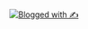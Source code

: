 [![Blogged with ✍️](https://a.b-b.top/badge.svg?repo=wordpress&label=Blogged&background_color=0288d1&background_color2=03a9f4&utm_source=github&utm_medium=readme&utm_campaign=badge)](https://a.b-b.top) 
